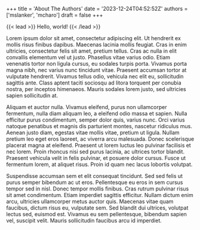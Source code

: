 +++
title = 'About The Authors'
date = '2023-12-24T04:52:52Z'
authors = ['mslanker', 'mcharo']
draft = false
+++

{{< lead >}}
Hello, world!
{{< /lead >}}


Lorem ipsum dolor sit amet, consectetur adipiscing elit. Ut hendrerit ex mollis risus finibus dapibus. Maecenas lacinia mollis feugiat. Cras in enim ultricies, consectetur felis sit amet, pretium tellus. Cras ac nulla in elit convallis elementum vel ut justo. Phasellus vitae varius odio. Etiam venenatis tortor non ligula cursus, eu sodales turpis porta. Vivamus porta magna nibh, nec varius nunc tincidunt vitae. Praesent accumsan tortor at vulputate hendrerit. Vivamus tellus odio, vehicula nec elit eu, sollicitudin sagittis ante. Class aptent taciti sociosqu ad litora torquent per conubia nostra, per inceptos himenaeos. Mauris sodales lorem justo, sed ultricies sapien sollicitudin at.

Aliquam et auctor nulla. Vivamus eleifend, purus non ullamcorper fermentum, nulla diam aliquam leo, a eleifend odio massa et sapien. Nulla efficitur purus condimentum, semper dolor quis, varius nunc. Orci varius natoque penatibus et magnis dis parturient montes, nascetur ridiculus mus. Aenean justo diam, egestas vitae mollis vitae, pretium ut ligula. Nullam pretium leo eget eros laoreet, ac viverra arcu malesuada. Donec scelerisque placerat magna at eleifend. Praesent ut lorem luctus leo pulvinar facilisis et nec lorem. Proin rhoncus nisi sed purus lacinia, ac ultrices tortor blandit. Praesent vehicula velit in felis pulvinar, et posuere dolor cursus. Fusce ut fermentum lorem, at aliquet risus. Proin id quam nec lacus lobortis volutpat.

Suspendisse accumsan sem et elit consequat tincidunt. Sed sed felis ut purus semper bibendum ac ut eros. Pellentesque eu eros in sem cursus tempor sed in nisl. Donec tempor mollis finibus. Cras rutrum pulvinar risus sit amet condimentum. Etiam imperdiet sagittis efficitur. Nullam dictum enim arcu, ultricies ullamcorper metus auctor quis. Maecenas vitae quam faucibus, dictum risus eu, vulputate sem. Sed blandit dui ultrices, volutpat lectus sed, euismod est. Vivamus eu sem pellentesque, bibendum sapien vel, suscipit velit. Mauris sollicitudin faucibus arcu id imperdiet.

<!-- {{< button href="#button" target="_self" >}}
Call to action
{{< /button >}} -->
